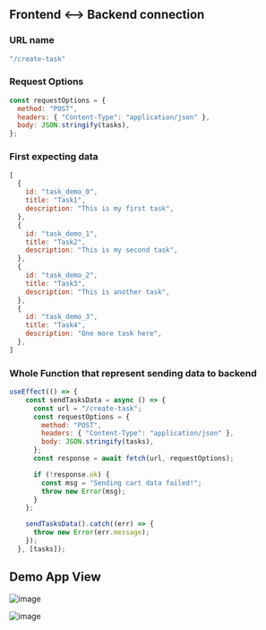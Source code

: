 ## Frontend <--> Backend connection 

### URL name
```javascript
"/create-task"
```

### Request Options
```javascript
const requestOptions = {
  method: "POST",
  headers: { "Content-Type": "application/json" },
  body: JSON.stringify(tasks),
};
```

### First expecting data
```javascript
[
  {
    id: "task_demo_0",
    title: "Task1",
    description: "This is my first task",
  },
  {
    id: "task_demo_1",
    title: "Task2",
    description: "This is my second task",
  },
  {
    id: "task_demo_2",
    title: "Task3",
    description: "This is another task",
  },
  {
    id: "task_demo_3",
    title: "Task4",
    description: "One more task here",
  },
]
```

### Whole Function that represent sending data to backend 
```javascript
useEffect(() => {
    const sendTasksData = async () => {
      const url = "/create-task";
      const requestOptions = {
        method: "POST",
        headers: { "Content-Type": "application/json" },
        body: JSON.stringify(tasks),
      };
      const response = await fetch(url, requestOptions);

      if (!response.ok) {
        const msg = "Sending cart data failed!";
        throw new Error(msg);
      }
    };

    sendTasksData().catch((err) => {
      throw new Error(err.message);
    });
  }, [tasks]);
```


## Demo App View

![image](https://user-images.githubusercontent.com/99507865/188202217-7f63e7b4-dcd0-4699-bd22-53b9786b46ce.png)

![image](https://user-images.githubusercontent.com/99507865/188202284-4f509dde-a9f6-4304-9d06-c5f20fecb6a6.png)
